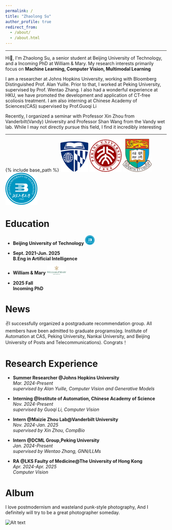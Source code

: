 ```yaml
---
permalink: /
title: "Zhaolong Su"
author_profile: true
redirect_from: 
  - /about/
  - /about.html
---
```

---
Hi🙌, I'm Zhaolong Su, a senior student at Beijing University of Technology, and a Incoming PhD at William & Mary. My research interests primarily focus on <span class= "gradient-text">**Machine Learning, Computer Vision, Multimodal Learning**</span>

I am a researcher at Johns Hopkins University, working with Bloomberg Distinguished Prof. Alan Yuille. Prior to that, I worked at Peking University, supervised by Prof. Wentao Zhang. I also had a wonderful experience at HKU, we have promoted the development and application of CT-free scoliosis treatment. I am also interning at Chinese Academy of Sciences(CAS) supervised by Prof.Guoqi Li

Recently, I organized a seminar with Professor Xin Zhou from Vanderbilt(Vandy) University and Professor Shan Wang from the Vandy wet lab. While I may not directly pursue this field, I find it incredibly interesting

---

{% include base_path %}
<img src="images/jhulogo.png" alt="示例图片" width="87">
<img src="images/PKUlogo.png" alt="示例图片" width="100">
<img src="images/HKUlogo.jpg" alt="示例图片" width="90">
<img src="images/bjutlogo.png" alt="示例图片" width="100">

Education
======
* **Beijing University of Technology**   <img src="images/image.png" alt="示例图片" width="30">
* **Sept. 2021-Jun. 2025**   
  <span class= "gradient-text">**B.Eng in Artificial Intelligence**</span>

* **William & Mary**   <img src="images/primary.jpg" alt="示例图片" width="60">
* **2025 Fall**  
  <span class= "gradient-text">**Incoming PhD**</span>



News
=====
✌️I successfully organized a postgraduate recommendation group. All members have been admitted to graduate programs(eg. Institute of Automation at CAS, Peking University, Nankai University, and Beijing University of Posts and Telecommunications). Congrats！

Research Experience
======
* **Summer Researcher @Johns Hopkins University**  
  *Mar. 2024-Present*  
  *supervised by Alan Yuille, Computer Vision and Generative Models*
  
* **Interning @Institute of Automation, Chinese Academy of Science**  
  *Nov. 2024-Present*  
  *supervised by Guoqi Li, Computer Vision*
  
* **Intern @Maizie Zhou Lab@Vanderbilt University**  
  *Nov. 2024-Jan. 2025*  
  *supervised by Xin Zhou, CompBio*
  
* **Intern @DCML Group,Peking University**  
  *Jan. 2024-Present*  
  *supervised by Wentao Zhang, GNN/LLMs*  
  
* **RA @LKS Faulty of Medicine@The University of Hong Kong**  
  *Apr. 2024-Apr. 2025*  
  *Computer Vision*  

Album
======
I love postmodernism and wasteland punk-style photography, And I definitely will try to be a great photographer someday.

<img src="images/29b43996eda14b16a3282b326e3f121.jpg" alt="Alt text" width="500" height="400">


